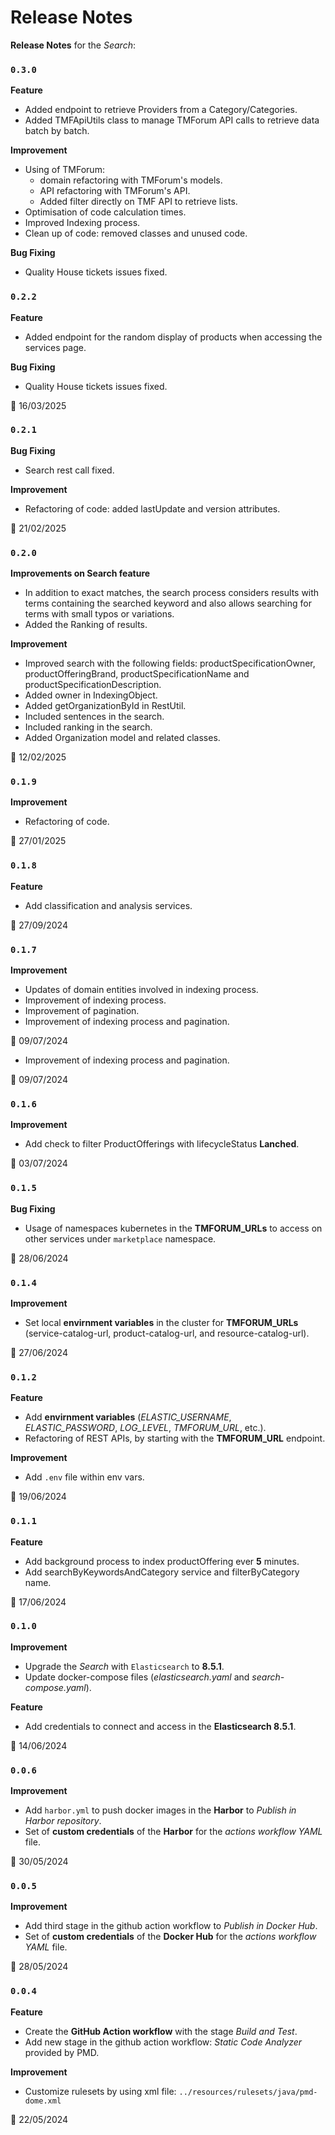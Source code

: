 # Release Notes

**Release Notes** for the *Search*:

### <code>0.3.0</code>

**Feature**
* Added endpoint to retrieve Providers from a Category/Categories.
* Added TMFApiUtils class to manage TMForum API calls to retrieve data batch by batch.

**Improvement**
* Using of TMForum:
  * domain refactoring with TMForum's models.
  * API refactoring with TMForum's API.
  * Added filter directly on TMF API to retrieve lists. 
* Optimisation of code calculation times.
* Improved Indexing process.
* Clean up of code: removed classes and unused code.

**Bug Fixing**
* Quality House tickets issues fixed.

### <code>0.2.2</code>

**Feature**
* Added endpoint for the random display of products when accessing the services page.

**Bug Fixing**
* Quality House tickets issues fixed.

:calendar: 16/03/2025

### <code>0.2.1</code>

**Bug Fixing**
* Search rest call fixed.

**Improvement**
* Refactoring of code: added lastUpdate and version attributes.

:calendar: 21/02/2025

### <code>0.2.0</code>

**Improvements on Search feature**
* In addition to exact matches, the search process considers results with terms containing the searched keyword and also allows searching for terms with small typos or variations.
* Added the Ranking of results.

**Improvement**
* Improved search with the following fields: productSpecificationOwner, productOfferingBrand, productSpecificationName and productSpecificationDescription.
* Added owner in IndexingObject.
* Added getOrganizationById in RestUtil.
* Included sentences in the search.
* Included ranking in the search.
* Added Organization model and related classes.

:calendar: 12/02/2025

### <code>0.1.9</code>
**Improvement**
* Refactoring of code.

:calendar: 27/01/2025

### <code>0.1.8</code>
**Feature**
* Add classification and analysis services.

:calendar: 27/09/2024

### <code>0.1.7</code>
**Improvement**
* Updates of domain entities involved in indexing process.
* Improvement of indexing process.
* Improvement of pagination.
* Improvement of indexing process and pagination.

:calendar: 09/07/2024

* Improvement of indexing process and pagination.

:calendar: 09/07/2024

### <code>0.1.6</code>
**Improvement**
* Add check to filter ProductOfferings with lifecycleStatus **Lanched**.

:calendar: 03/07/2024

### <code>0.1.5</code>
**Bug Fixing**
* Usage of namespaces kubernetes in the **TMFORUM_URLs** to access on other services under `marketplace` namespace.

:calendar: 28/06/2024

### <code>0.1.4</code>
**Improvement**
* Set local **envirnment variables** in the cluster for **TMFORUM_URLs** (service-catalog-url, product-catalog-url, and resource-catalog-url).

:calendar: 27/06/2024

### <code>0.1.2</code>
**Feature**
* Add **envirnment variables** (*ELASTIC_USERNAME*, *ELASTIC_PASSWORD*, *LOG_LEVEL*, *TMFORUM_URL*, etc.).
* Refactoring of REST APIs, by starting with the **TMFORUM_URL** endpoint.

**Improvement**
* Add `.env` file within env vars.

:calendar: 19/06/2024

### <code>0.1.1</code>
**Feature**
* Add background process to index productOffering ever **5** minutes.
* Add searchByKeywordsAndCategory service and filterByCategory name.

:calendar: 17/06/2024

### <code>0.1.0</code>
**Improvement**
* Upgrade the *Search* with `Elasticsearch` to **8.5.1**.
* Update docker-compose files (*elasticsearch.yaml* and *search-compose.yaml*).

**Feature**
* Add credentials to connect and access in the **Elasticsearch 8.5.1**.

:calendar: 14/06/2024

### <code>0.0.6</code>
**Improvement**
* Add `harbor.yml` to push docker images in the **Harbor** to *Publish in Harbor repository*.
* Set of **custom credentials** of the **Harbor** for the *actions workflow YAML* file.

:calendar: 30/05/2024

### <code>0.0.5</code>
**Improvement**
* Add third stage in the github action workflow to *Publish in Docker Hub*.
* Set of **custom credentials** of the **Docker Hub** for the *actions workflow YAML* file.

:calendar: 28/05/2024

### <code>0.0.4</code>
**Feature**
* Create the **GitHub Action workflow** with the stage *Build and Test*.
* Add new stage in the github action workflow: *Static Code Analyzer* provided by PMD.

**Improvement**
* Customize rulesets by using xml file: `../resources/rulesets/java/pmd-dome.xml`

:calendar: 22/05/2024

